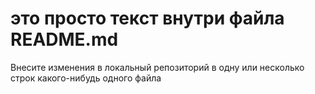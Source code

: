 # это просто текст внутри файла README.md

Внесите изменения в локальный репозиторий в одну или несколько строк какого-нибудь одного файла
